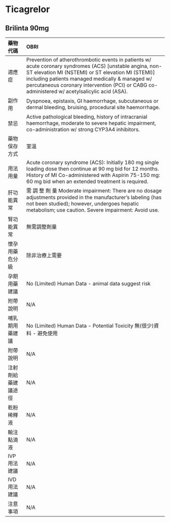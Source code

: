 # Ticagrelor

## Brilinta 90mg

| 藥物代碼           | OBRI                                                                                                                                                                                                                                                                                                             |
|:-------------------|:-----------------------------------------------------------------------------------------------------------------------------------------------------------------------------------------------------------------------------------------------------------------------------------------------------------------|
| 適應症             | Prevention of atherothrombotic events in patients w/ acute coronary syndromes (ACS) [unstable angina, non-ST elevation MI (NSTEMI) or ST elevation MI (STEMI)] including patients managed medically & managed w/ percutaneous coronary intervention (PCI) or CABG co-administered w/ acetylsalicylic acid (ASA). |
| 副作用             | Dyspnoea, epistaxis, GI haemorrhage, subcutaneous or dermal bleeding, bruising, procedural site haemorrhage.                                                                                                                                                                                                     |
| 禁忌               | Active pathological bleeding, history of intracranial haemorrhage, moderate to severe hepatic impairment, co-administration w/ strong CYP3A4 inhibitors.                                                                                                                                                         |
| 藥物保存方式       | 室溫                                                                                                                                                                                                                                                                                                             |
| 用法用量           | Acute coronary syndrome (ACS): Initially 180 mg single loading dose then continue at 90 mg bid for 12 months. History of MI Co-administered with Aspirin 75-150 mg: 60 mg bid when an extended treatment is required.                                                                                            |
| 肝功能異常         | 需 調 整 劑 量  Moderate impairment: There are no dosage adjustments provided in the manufacturer’s labeling (has not been studied); however, undergoes hepatic metabolism; use caution. Severe impairment: Avoid use.                                                                                           |
| 腎功能異常         | 無需調整劑量                                                                                                                                                                                                                                                                                                     |
| 懷孕用藥危分級     | 除非治療上需要                                                                                                                                                                                                                                                                                                   |
| 孕期用藥建議       | No (Limited) Human Data - animal data suggest risk                                                                                                                                                                                                                                                               |
| 附帶說明           | N/A                                                                                                                                                                                                                                                                                                              |
| 哺乳期用藥建議     | No (Limited) Human Data - Potential Toxicity 無(很少)資料 - 避免使用                                                                                                                                                                                                                                             |
| 附帶說明           | N/A                                                                                                                                                                                                                                                                                                              |
| 注射劑給藥建議途徑 | N/A                                                                                                                                                                                                                                                                                                              |
| 乾粉稀釋液         | N/A                                                                                                                                                                                                                                                                                                              |
| 輸注點滴液         | N/A                                                                                                                                                                                                                                                                                                              |
| IVP 用法建議       | N/A                                                                                                                                                                                                                                                                                                              |
| IVD 用法建議       | N/A                                                                                                                                                                                                                                                                                                              |
| 注意事項           | N/A                                                                                                                                                                                                                                                                                                              |

